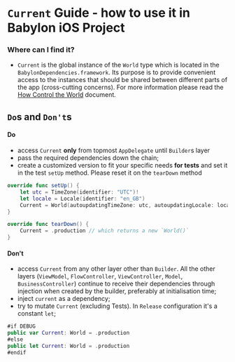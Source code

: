 # `Current` Guide - how to use it in Babylon iOS Project

### Where can I find it?
- `Current` is the global instance of the `World` type which is located in the `BabylonDependencies.framework`. 
Its purpose is to provide convenient access to the instances that should be shared between different parts of the app (cross-cutting concerns). For more information please read the [How Control the World](/Cookbook/Proposals/ControlTheWorld.md) document.

## `Do`s and `Don't`s

#### Do
- access `Current` **only** from topmost `AppDelegate` until `Builder`s layer
- pass the required dependencies down the chain;
- create a customized version to fit your specific needs **for tests** and set it in the test `setUp` method. Please reset it on the `tearDown` method 
```swift
override func setUp() {
    let utc = TimeZone(identifier: "UTC")!
    let locale = Locale(identifier: "en_GB")
    Current = World(autoupdatingTimeZone: utc, autoupdatingLocale: locale)
}

override func tearDown() {
    Current = .production // which returns a new `World()`
}
```
#### Don't
- access `Current` from any other layer other than `Builder`. All the other layers (`ViewModel`, `FlowController`, `ViewController`, `Model`, `BusinessController`) continue to receive their dependencies through injection when created by the builder, preferably at initialisation time;
- inject `current` as a dependency;
- try to mutate `Current` (excluding Tests). In `Release` configuration it's a constant `let`;
```swift
#if DEBUG
public var Current: World = .production
#else
public let Current: World = .production
#endif
```

